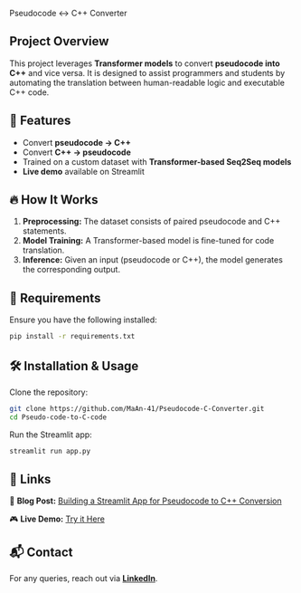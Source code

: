  Pseudocode ↔ C++ Converter

##  Project Overview
This project leverages **Transformer models** to convert **pseudocode into C++** and vice versa. It is designed to assist programmers and students by automating the translation between human-readable logic and executable C++ code.

## 🌟 Features
- Convert **pseudocode → C++**
- Convert **C++ → pseudocode**
- Trained on a custom dataset with **Transformer-based Seq2Seq models**
- **Live demo** available on Streamlit

## 🔥 How It Works
1. **Preprocessing:** The dataset consists of paired pseudocode and C++ statements.
2. **Model Training:** A Transformer-based model is fine-tuned for code translation.
3. **Inference:** Given an input (pseudocode or C++), the model generates the corresponding output.

## 📌 Requirements
Ensure you have the following installed:
```bash
pip install -r requirements.txt
```

## 🛠 Installation & Usage
Clone the repository:
```bash
git clone https://github.com/MaAn-41/Pseudocode-C-Converter.git
cd Pseudo-code-to-C-code
```
Run the Streamlit app:
```bash
streamlit run app.py
```

## 🔗 Links
📖 **Blog Post:** [Building a Streamlit App for Pseudocode to C++ Conversion](https://medium.com/@usmanamjad495/convert-pseudocode-to-c-and-vice-versa-using-transformers-3c74acd80a4e)

🎮 **Live Demo:** [Try it Here](https://sufyanspseudo-code-to-c-code.streamlit.app/)

## 📬 Contact
For any queries, reach out via **[LinkedIn](https://www.linkedin.com/in/usmanamjad41/)**.
